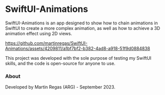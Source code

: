 # SwiftUI-Animations

SwiftUI-Animations is an app designed to show how to chain animations in SwiftUI to create a more complex animation, as well as how to achieve a 3D animation effect using 2D views.

https://github.com/martinregas/SwiftUI-Animations/assets/4209811/a1bf7bf2-b382-4ad8-a918-51f9d0884838

This project was developed with the sole purpose of testing my SwiftUI skills, and the code is open-source for anyone to use.

### About
Developed by Martin Regas (ARG) - September 2023.
